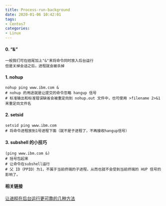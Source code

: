 ```yaml
---
title: Process-run-background
date: 2020-01-06 10:42:01
tags:
- Centos7
categories:
- Linux
---
```


#### 0. “&” 

```
一般我们可在结尾加上"&"来将命令同时放入后台运行
但是关掉会话之后，进程就会被杀掉
```

#### 1. nohup

```
nohup ping www.ibm.com &
# nohup 的用途就是让提交的命令忽略 hangup 信号
# 标准输出和标准错误缺省会被重定向到 nohup.out 文件中，也可使用 >filename 2>&1 来重定向文件名
```

#### 2. setsid

```
setsid ping www.ibm.com
# 将命令进程放到1号进程下面（就不是子进程了，不再接收hangup信号）
```

#### 3. subshell 的小技巧

```
(ping www.ibm.com &)
# 括号包起来
# 让命令在subshell运行
# 父 ID（PPID）为1，不属于当前终端的子进程，从而也就不会受到当前终端的 HUP 信号的影响了。
```

#### 相关链接

[让进程在后台运行更可靠的几种方法](https://www.ibm.com/developerworks/cn/linux/l-cn-nohup/)